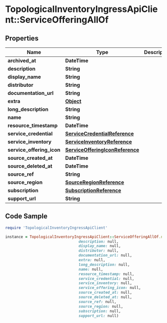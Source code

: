 # TopologicalInventoryIngressApiClient::ServiceOfferingAllOf

## Properties

Name | Type | Description | Notes
------------ | ------------- | ------------- | -------------
**archived_at** | **DateTime** |  | [optional] 
**description** | **String** |  | [optional] 
**display_name** | **String** |  | [optional] 
**distributor** | **String** |  | [optional] 
**documentation_url** | **String** |  | [optional] 
**extra** | [**Object**](.md) |  | [optional] 
**long_description** | **String** |  | [optional] 
**name** | **String** |  | [optional] 
**resource_timestamp** | **DateTime** |  | [optional] 
**service_credential** | [**ServiceCredentialReference**](ServiceCredentialReference.md) |  | [optional] 
**service_inventory** | [**ServiceInventoryReference**](ServiceInventoryReference.md) |  | [optional] 
**service_offering_icon** | [**ServiceOfferingIconReference**](ServiceOfferingIconReference.md) |  | [optional] 
**source_created_at** | **DateTime** |  | [optional] 
**source_deleted_at** | **DateTime** |  | [optional] 
**source_ref** | **String** |  | 
**source_region** | [**SourceRegionReference**](SourceRegionReference.md) |  | [optional] 
**subscription** | [**SubscriptionReference**](SubscriptionReference.md) |  | [optional] 
**support_url** | **String** |  | [optional] 

## Code Sample

```ruby
require 'TopologicalInventoryIngressApiClient'

instance = TopologicalInventoryIngressApiClient::ServiceOfferingAllOf.new(archived_at: null,
                                 description: null,
                                 display_name: null,
                                 distributor: null,
                                 documentation_url: null,
                                 extra: null,
                                 long_description: null,
                                 name: null,
                                 resource_timestamp: null,
                                 service_credential: null,
                                 service_inventory: null,
                                 service_offering_icon: null,
                                 source_created_at: null,
                                 source_deleted_at: null,
                                 source_ref: null,
                                 source_region: null,
                                 subscription: null,
                                 support_url: null)
```


